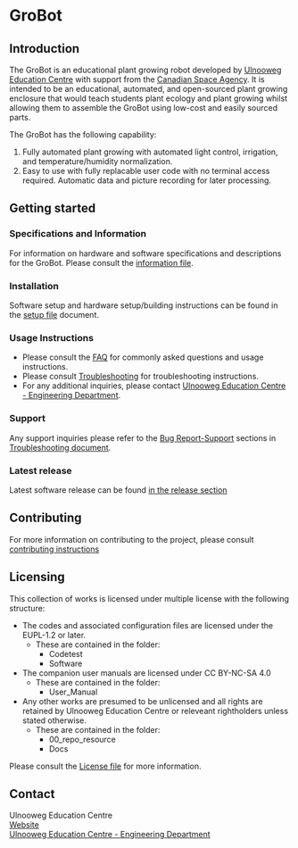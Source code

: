# GroBot
## Introduction
The GroBot is an educational plant growing robot developed by [Ulnooweg Education Centre](https://ulnoowegeducation.ca/) with support 
from the [Canadian Space Agency](https://www.asc-csa.gc.ca/eng/). It is intended to be an educational, automated, and open-sourced plant
growing enclosure that would teach students plant ecology and plant growing whilst allowing them to assemble the GroBot using low-cost
and easily sourced parts.

The GroBot has the following capability:
1. Fully automated plant growing with automated light control, irrigation, and temperature/humidity normalization.
2. Easy to use with fully replacable user code with no terminal access required. Automatic data and picture recording for later processing.

## Getting started
### Specifications and Information
For information on hardware and software specifications and descriptions for the GroBot. Please consult the [information file](Info.md).

### Installation
Software setup and hardware setup/building instructions can be found in the [setup file](Setup.md) document.

### Usage Instructions
- Please consult the [FAQ](FAQ.md) for commonly asked questions and usage instructions.
- Please consult [Troubleshooting](Troubleshooting.md) for troubleshooting instructions.
- For any additional inquiries, please contact [Ulnooweg Education Centre - Engineering Department](mailto:engineering@ulnooweg.ca).

### Support
Any support inquiries please refer to the [Bug Report-Support](/Docs/Troubleshooting.md#bug-report-support) sections in [Troubleshooting document](/Docs/Troubleshooting.md).

### Latest release
Latest software release can be found [in the release section](https://github.com/Ulnooweg/GroBot/releases/latest)

## Contributing
For more information on contributing to the project, please consult [contributing instructions](CONTRIBUTING.md)

## Licensing
This collection of works is licensed under multiple license with the following structure:
* The codes and associated configuration files are licensed under the EUPL-1.2 or later. 
  - These are contained in the folder:
    + Codetest
    + Software
* The companion user manuals are licensed under CC BY-NC-SA 4.0
  - These are contained in the folder:
    + User_Manual
* Any other works are presumed to be unlicensed and all rights are retained by Ulnooweg Education Centre or releveant rightholders unless stated otherwise.
  - These are contained in the folder:
    + 00_repo_resource
    + Docs

Please consult the [License file](/LICENSE.md) for more information.

## Contact
Ulnooweg Education Centre<br/>
[Website](https://ulnoowegeducation.ca/)<br/>
[Ulnooweg Education Centre - Engineering Department](mailto:engineering@ulnooweg.ca)